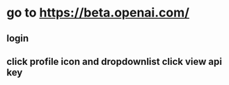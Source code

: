 # go to https://beta.openai.com/
 ## login
 ## click profile icon and dropdownlist click view api key